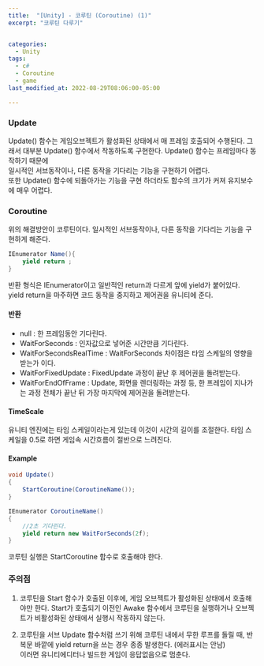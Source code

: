 ```yaml
---
title:  "[Unity] - 코루틴 (Coroutine) (1)"
excerpt: "코루틴 다루기"


categories:
  - Unity
tags:
  - c#
  - Coroutine
  - game
last_modified_at: 2022-08-29T08:06:00-05:00

---
```


### Update

Update() 함수는 게임오브젝트가 활성화된 상태에서 매 프레임 호출되어 수행된다.
그래서 대부분 Update() 함수에서 작동하도록 구현한다. Update() 함수는 프레임마다 동작하기 때문에   
일시적인 서브동작이나, 다른 동작을 기다리는 기능을 구현하기 어렵다.   
또한 Update() 함수에 되돌아가는 기능을 구현 하더라도 함수의 크기가 커져 유지보수에 매우 어렵다.

### Coroutine
위의 해결방안이 코루틴이다.
일시적인 서브동작이나, 다른 동작을 기다리는 기능을 구현하게 해준다.

```c#
IEnumerator Name(){
	yield return ;
}
```

반환 형식은 IEnumerator이고 일반적인 return과 다르게 앞에 yield가 붙어있다.
yield return을 마주하면 코드 동작을 중지하고 제어권을 유니티에 준다. 

#### 반환
- null : 한 프레임동안 기다린다.
- WaitForSeconds : 인자값으로 넣어준 시간만큼 기다린다.
- WaitForSecondsRealTime : WaitForSeconds 차이점은 타임 스케일의 영향을 받는가 이다.
- WaitForFixedUpdate : FixedUpdate 과정이 끝난 후 제어권을 돌려받는다.
- WaitForEndOfFrame : Update, 화면을 렌더링하는 과정 등, 한 프레임이 지나가는 과정 전체가 끝난 뒤 가장 마지막에 제어권을 돌려받는다.

#### TimeScale
유니티 엔진에는 타임 스케일이라는게 있는데 이것이 시간의 길이를 조절한다.
타임 스케일을 0.5로 하면 게임속 시간흐름이 절반으로 느려진다.

#### Example
```c#
void Update()
{
	StartCoroutine(CoroutineName());	
}

IEnumerator CoroutineName()
{
	//2초 기다린다.
	yield return new WaitForSeconds(2f);
}
```

코루틴 실행은 StartCoroutine 함수로 호출해야 한다.

### 주의점
1. 코루틴을 Start 함수가 호출된 이후에, 게임 오브젝트가 활성화된 상태에서 호출해야만 한다.
Start가 호출되기 이전인 Awake 함수에서 코루틴을 실행하거나 오브젝트가 비활성화된 상태에서 실행시 작동하지 않는다.

2. 코루틴을 서브 Update 함수처럼 쓰기 위해 코루틴 내에서 무한 루프를 돌릴 때, 반복문 바깥에 yield return을 쓰는 경우 종종 발생한다. (에러표시는 안남)   
이러면 유니티에디터나 빌드한 게임이 응답없음으로 멈춘다.
